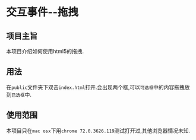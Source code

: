 # 交互事件--拖拽

## 项目主旨

本项目介绍如何使用html5的拖拽.

## 用法

在`public`文件夹下双击`index.html`打开.会出现两个框,可以`可选框`中的内容拖拽放到`已选框`中.

## 使用范围

本项目只在`mac osx`下用`chrome 72.0.3626.119`测试打开过,其他浏览器情况未知.